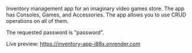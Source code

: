 Inventory management app for an imaginary video games store. The app has Consoles, Games, and Accessories. The app allows you to use CRUD operations on all of them.

The requested password is "password".

Live preview: https://inventory-app-i88x.onrender.com
